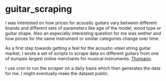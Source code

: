 # guitar_scraping
I was interested on how prices for acoustic guitars vary between different brands and different sets of parameters like age of the model, wood type or guitar shape. Also an especially interesting question for me was wether and how prices for the same instrument or similar categories change over time.

As a first step towards getting a feel for the acoustic-steel string guitar market, I wrote a set of scripts to scrape data on different guitars from one of europes largest online merchants for musical instruments: [Thomann](http://www.thomann.de).

I use cron to run the scraper on a daily basis which then generates the data for me. I might eventually make the dataset public.
